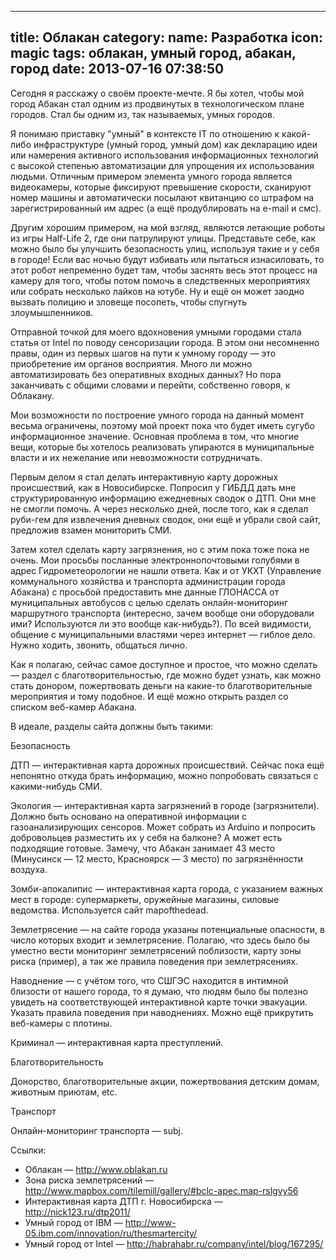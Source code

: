 ---
title: Облакан
category:
  name: Разработка
  icon: magic
tags: облакан, умный город, абакан, город
date: 2013-07-16 07:38:50
-------------------------

Сегодня я расскажу о своём проекте-мечте. Я бы хотел, чтобы мой город 
Абакан стал одним из продвинутых в технологическом плане городов. 
Стал бы одним из, так называемых, умных городов.

Я понимаю приставку "умный" в контексте IT по отношению к какой-либо 
инфраструктуре (умный город, умный дом) как декларацию идеи или 
намерения активного использования информационных технологий с высокой 
степенью автоматизации для упрощения их использования людьми. 
Отличным примером элемента умного города является видеокамеры, 
которые фиксируют превышение скорости, сканируют номер машины и 
автоматически посылают квитанцию со штрафом на зарегистрированный им 
адрес (а ещё продублировать на e-mail и смс).

Другим хорошим примером, на мой взгляд, являются летающие роботы из 
игры Half-Life 2, где они патрулируют улицы. Представьте себе, как 
можно было бы улучшить безопасность улиц, используя такие и у себя 
в городе! Если вас ночью будут избивать или пытаться изнасиловать, 
то этот робот непременно будет там, чтобы заснять весь этот процесс 
на камеру для того, чтобы потом помочь в следственных мероприятиях или 
собрать несколько лайков на ютубе. Ну и ещё он может заодно вызвать 
полицию и зловеще посопеть, чтобы спугнуть злоумышленников.

Отправной точкой для моего вдохновения умными городами стала статья от 
Intel по поводу сенсоризации города. В этом они несомненно правы, 
один из первых шагов на пути к умному городу — это приобретение им 
органов восприятия. Много ли можно автоматизировать без оперативных 
входных данных? Но пора заканчивать с общими словами и перейти, 
собственно говоря, к Облакану.

Мои возможности по построение умного города на данный момент весьма 
ограничены, поэтому мой проект пока что будет иметь сугубо 
информационное значение. Основная проблема в том, что многие вещи, 
которые бы хотелось реализовать упираются в муниципальные власти и 
их нежелание или невозможности сотрудничать.

Первым делом я стал делать интерактивную карту дорожных происшествий, 
как в Новосибирске. Попросил у ГИБДД дать мне структурированную 
информацию ежедневных сводок о ДТП. Они мне не смогли помочь. 
А через несколько дней, после того, как я сделал руби-гем для 
извлечения дневных сводок, они ещё и убрали свой сайт, предложив 
взамен мониторить СМИ.

Затем хотел сделать карту загрязнения, но с этим пока тоже пока не очень. 
Мои просьбы посланные электроннопочтовыми голубями в адрес 
Гидрометеорологии не нашли ответа. Как и от УКХТ 
(Управление коммунального хозяйства и транспорта администрации города 
Абакана) с просьбой предоставить мне данные ГЛОНАССА от муниципальных 
автобусов с целью сделать онлайн-мониторинг маршрутного транспорта 
(интересно, зачем вообще они оборудовали ими? Используются ли это вообще 
как-нибудь?). По всей видимости, общение с муниципальными властями через 
интернет — гиблое дело. Нужно ходить, звонить, общаться лично.

Как я полагаю, сейчас самое доступное и простое, что можно сделать — 
раздел с благотворительностью, где можно будет узнать, как можно стать 
донором, пожертвовать деньги на какие-то благотворительные мероприятия 
и тому подобное. И ещё можно открыть раздел со списком веб-камер Абакана.

В идеале, разделы сайта должны быть такими:

Безопасность

ДТП — интерактивная карта дорожных происшествий. Сейчас пока ещё непонятно откуда брать информацию, можно попробовать связаться с какими-нибудь СМИ.

Экология — интерактивная карта загрязнений в городе (загрязнители). Должно быть основано на оперативной информации с газоанализирующих сенсоров. Может собрать из Arduino и попросить добровольцев разместить их у себя на балконе? А может есть подходящие готовые. Замечу, что Абакан занимает 43 место (Минусинск — 12 место, Красноярск — 3 место) по загрязнённости воздуха.

Зомби-апокалипис — интерактивная карта города, с указанием важных мест в городе: супермаркеты, оружейные магазины, силовые ведомства. Используется сайт mapofthedead.

Землетрясение — на сайте города указаны потенциальные опасности, в число которых входит и землетрясение. Полагаю, что здесь было бы уместно вести мониторинг землетрясений поблизости, карту зоны риска (пример), а так же правила поведения при землетрясениях.

Наводнение — с учётом того, что СШГЭС находится в интимной близости от нашего города, то я думаю, что людям было бы полезно увидеть на соответствующей интерактивной карте точки эвакуации. Указать правила поведения при наводнениях. Можно ещё прикрутить веб-камеры с плотины.

Криминал — интерактивная карта преступлений.

Благотворительность

Донорство, благотворительные акции, пожертвования детским домам, животным приютам, etc.

Транспорт

Онлайн-мониторинг транспорта — subj.

Ссылки:

- Облакан — http://www.oblakan.ru
- Зона риска землетрясений — http://www.mapbox.com/tilemill/gallery/#bclc-apec.map-rslgvy56
- Интерактивная карта ДТП г. Новосибирска — http://nick123.ru/dtp2011/
- Умный город от IBM — http://www-05.ibm.com/innovation/ru/thesmartercity/
- Умный город от Intel — http://habrahabr.ru/company/intel/blog/167295/